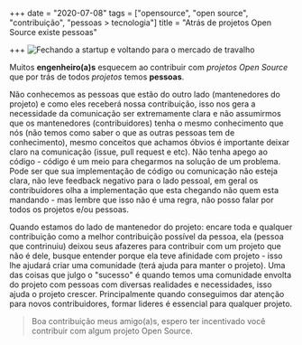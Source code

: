 +++
date = "2020-07-08"
tags = ["opensource", "open source", "contribuição", "pessoas > tecnologia"]
title = "Atrás de projetos Open Source existe pessoas"

+++
![Fechando a startup e voltando para o mercado de travalho](/blog/close.jpg#center)

Muitos **engenheiro(a)s** esquecem ao contribuir com _projetos Open Source_ que por trás de todos _projetos_ temos **pessoas**.

Não conhecemos as pessoas que estão do outro lado (mantenedores do projeto) e como eles receberá nossa contribuição, isso nos gera a necessidade da comunicação ser extremamente clara e não assumirmos que os mantenedores (contribuidores) tenha o mesmo conhecimento que nós (não temos como saber o que as outras pessoas tem de conhecimento), mesmo conceitos que achamos óbvios é importante deixar claro na comunicação (issue, pull request e etc).
Não tenha apego ao código - código é um meio para chegarmos na solução de um problema. Pode ser que sua implementação de código ou comunicação não esteja clara, não leve feedback negativo para o lado pessoal, em geral os contribuidores olha a implementação que esta chegando não quem esta mandando - mas lembre que isso não é uma regra, não posso falar por todos os projetos e/ou pessoas.

Quando estamos do lado de mantenedor do projeto: encare toda e qualquer contribuição como a melhor contribuição possível da pessoa, ela (pessoa que contrinuiu) deixou seus afazeres para contribuir com um projeto que não é dele, busque entender porque ela teve afinidade com projeto - isso lhe ajudará criar uma comunidade (terá ajuda para manter o projeto). Uma das coisas que julgo o "sucesso" é quando temos uma comunidade envolta do projeto com pessoas com diversas realidades e necessidades, isso ajuda o projeto crescer. Principalmente quando conseguimos dar atenção para novos contribuidores, formar lideres é essencial para qualquer projeto.

> Boa contribuição meus amigo(a)s, espero ter incentivado você contribuir com algum projeto Open Source.
